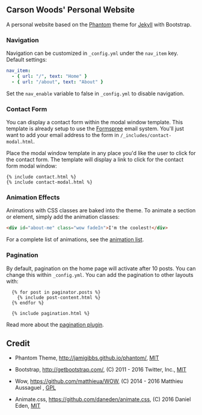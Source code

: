 ## Carson Woods' Personal Website

A personal website based on the [Phantom](http://jamigibbs.github.io/phantom/) theme for [Jekyll](http://jekyllrb.com/) with Bootstrap.

### Navigation

Navigation can be customized in `_config.yml` under the `nav_item` key. Default settings:

```yaml
nav_item:
  - { url: "/", text: "Home" }
  - { url: "/about", text: "About" }
```

Set the `nav_enable` variable to false in `_config.yml` to disable navigation.

### Contact Form

You can display a contact form within the modal window template. This template is already setup to use the [Formspree](https://formspree.io) email system. You'll just want to add your email address to the form in `/_includes/contact-modal.html`.

Place the modal window template in any place you'd like the user to click for the contact form.
The template will display a link to click for the contact form modal window:

```liquid
{% include contact.html %}
{% include contact-modal.html %}
```

### Animation Effects

Animations with CSS classes are baked into the theme. To animate a section or element, simply add the animation classes:

```html
<div id="about-me" class="wow fadeIn">I'm the coolest!</div>
```

For a complete list of animations, see the [animation list](http://daneden.github.io/animate.css/).

### Pagination

By default, pagination on the home page will activate after 10 posts. You can change this within `_config.yml`. You can add the pagination to other layouts with:

```liquid
  {% for post in paginator.posts %}
    {% include post-content.html %}
  {% endfor %}

  {% include pagination.html %}
```

Read more about the [pagination plugin](http://jekyllrb.com/docs/pagination/).

## Credit

- Phantom Theme, http://jamigibbs.github.io/phantom/, [MIT](https://github.com/jamigibbs/phantom/blob/master/LICENSE)

- Bootstrap, http://getbootstrap.com/, (C) 2011 - 2016 Twitter, Inc., [MIT](https://github.com/twbs/bootstrap/blob/master/LICENSE)

- Wow, https://github.com/matthieua/WOW, (C) 2014 - 2016 Matthieu Aussaguel
  , [GPL](https://github.com/matthieua/WOW#open-source-license)

- Animate.css, https://github.com/daneden/animate.css, (C) 2016 Daniel Eden, [MIT](https://github.com/daneden/animate.css/blob/master/LICENSE)

